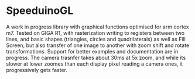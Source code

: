 # SpeeduinoGL
A work in progress library with graphical functions optimised for arm cortex m7. Tested on GIGA R1, with rasterization writing to registers between two lines, and basic shapes (triangles, circles and quadrilaterals) as well as Fill Screen, but also transfer of one image to another with zoom shift and rotate transformations. Support for better examples and documentation are in progress. The camera trasnfer takes about 30ms at 5x zoom, and while its slower at lower zoomes than each display pixel reading a camera ones, it progressively gets faster.
